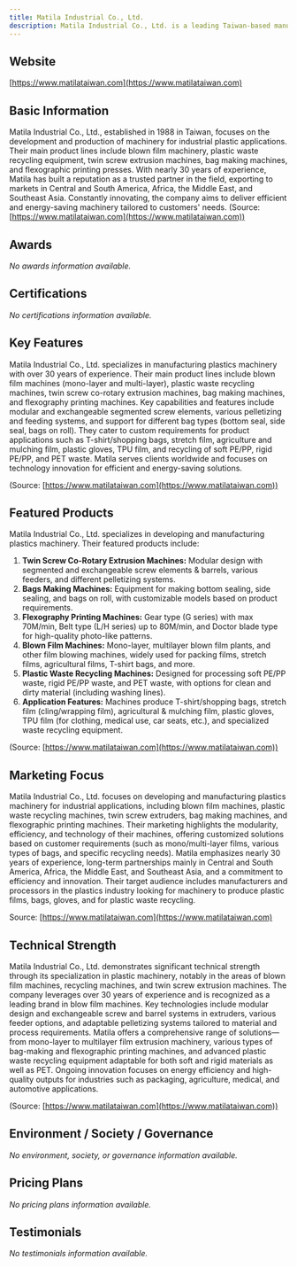 ```yaml
---
title: Matila Industrial Co., Ltd.
description: Matila Industrial Co., Ltd. is a leading Taiwan-based manufacturer specializing in plastic machinery, including blown film machines, plastic recycling equipment, twin screw extruders, bag-making machines, and flexographic printing presses, serving global clients with over 30 years of experience.
---
```


## Website
[https://www.matilataiwan.com](https://www.matilataiwan.com)

## Basic Information
Matila Industrial Co., Ltd., established in 1988 in Taiwan, focuses on the development and production of machinery for industrial plastic applications. Their main product lines include blown film machinery, plastic waste recycling equipment, twin screw extrusion machines, bag making machines, and flexographic printing presses. With nearly 30 years of experience, Matila has built a reputation as a trusted partner in the field, exporting to markets in Central and South America, Africa, the Middle East, and Southeast Asia. Constantly innovating, the company aims to deliver efficient and energy-saving machinery tailored to customers' needs.
(Source: [https://www.matilataiwan.com](https://www.matilataiwan.com))

## Awards
*No awards information available.*

## Certifications
*No certifications information available.*

## Key Features
Matila Industrial Co., Ltd. specializes in manufacturing plastics machinery with over 30 years of experience. Their main product lines include blown film machines (mono-layer and multi-layer), plastic waste recycling machines, twin screw co-rotary extrusion machines, bag making machines, and flexography printing machines. Key capabilities and features include modular and exchangeable segmented screw elements, various pelletizing and feeding systems, and support for different bag types (bottom seal, side seal, bags on roll). They cater to custom requirements for product applications such as T-shirt/shopping bags, stretch film, agriculture and mulching film, plastic gloves, TPU film, and recycling of soft PE/PP, rigid PE/PP, and PET waste. Matila serves clients worldwide and focuses on technology innovation for efficient and energy-saving solutions.

(Source: [https://www.matilataiwan.com](https://www.matilataiwan.com))

## Featured Products
Matila Industrial Co., Ltd. specializes in developing and manufacturing plastics machinery. Their featured products include:

1. **Twin Screw Co-Rotary Extrusion Machines:** Modular design with segmented and exchangeable screw elements & barrels, various feeders, and different pelletizing systems.
2. **Bags Making Machines:** Equipment for making bottom sealing, side sealing, and bags on roll, with customizable models based on product requirements.
3. **Flexography Printing Machines:** Gear type (G series) with max 70M/min, Belt type (L/H series) up to 80M/min, and Doctor blade type for high-quality photo-like patterns.
4. **Blown Film Machines:** Mono-layer, multilayer blown film plants, and other film blowing machines, widely used for packing films, stretch films, agricultural films, T-shirt bags, and more.
5. **Plastic Waste Recycling Machines:** Designed for processing soft PE/PP waste, rigid PE/PP waste, and PET waste, with options for clean and dirty material (including washing lines).
6. **Application Features:** Machines produce T-shirt/shopping bags, stretch film (cling/wrapping film), agricultural & mulching film, plastic gloves, TPU film (for clothing, medical use, car seats, etc.), and specialized waste recycling equipment.

(Source: [https://www.matilataiwan.com](https://www.matilataiwan.com))

## Marketing Focus
Matila Industrial Co., Ltd. focuses on developing and manufacturing plastics machinery for industrial applications, including blown film machines, plastic waste recycling machines, twin screw extruders, bag making machines, and flexographic printing machines. Their marketing highlights the modularity, efficiency, and technology of their machines, offering customized solutions based on customer requirements (such as mono/multi-layer films, various types of bags, and specific recycling needs). Matila emphasizes nearly 30 years of experience, long-term partnerships mainly in Central and South America, Africa, the Middle East, and Southeast Asia, and a commitment to efficiency and innovation. Their target audience includes manufacturers and processors in the plastics industry looking for machinery to produce plastic films, bags, gloves, and for plastic waste recycling.

Source: [https://www.matilataiwan.com](https://www.matilataiwan.com)

## Technical Strength
Matila Industrial Co., Ltd. demonstrates significant technical strength through its specialization in plastic machinery, notably in the areas of blown film machines, recycling machines, and twin screw extrusion machines. The company leverages over 30 years of experience and is recognized as a leading brand in blow film machines. Key technologies include modular design and exchangeable screw and barrel systems in extruders, various feeder options, and adaptable pelletizing systems tailored to material and process requirements. Matila offers a comprehensive range of solutions—from mono-layer to multilayer film extrusion machinery, various types of bag-making and flexographic printing machines, and advanced plastic waste recycling equipment adaptable for both soft and rigid materials as well as PET. Ongoing innovation focuses on energy efficiency and high-quality outputs for industries such as packaging, agriculture, medical, and automotive applications.

(Source: [https://www.matilataiwan.com](https://www.matilataiwan.com))

## Environment / Society / Governance
*No environment, society, or governance information available.*

## Pricing Plans
*No pricing plans information available.*

## Testimonials
*No testimonials information available.*